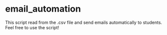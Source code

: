 # email_automation
This script read from the .csv file and send emails automatically to students. Feel free to use the script! 
